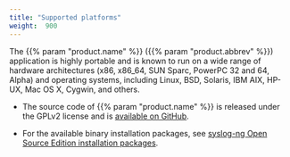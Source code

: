```yaml
---
title: "Supported platforms"
weight:  900
---
```

<!-- DISCLAIMER: This file is based on the syslog-ng Open Source Edition documentation https://github.com/balabit/syslog-ng-ose-guides/commit/2f4a52ee61d1ea9ad27cb4f3168b95408fddfdf2 and is used under the terms of The syslog-ng Open Source Edition Documentation License. The file has been modified by Axoflow. -->

The {{% param "product.name" %}} ({{% param "product.abbrev" %}}) application is highly portable and is known to run on a wide range of hardware architectures (x86, x86_64, SUN Sparc, PowerPC 32 and 64, Alpha) and operating systems, including Linux, BSD, Solaris, IBM AIX, HP-UX, Mac OS X, Cygwin, and others.

  - The source code of {{% param "product.name" %}} is released under the GPLv2 license and is [available on GitHub](https://github.com/syslog-ng/syslog-ng).

  - For the available binary installation packages, see [syslog-ng Open Source Edition installation packages](https://www.syslog-ng.com/products/open-source-log-management/3rd-party-binaries.aspx).
